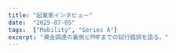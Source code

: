 ```yaml
---
title: "起業家インタビュー"
date:  "2025-07-05"
tags:  ["Mobility", "Series A"]
excerpt: "資金調達の裏側とPMFまでの試行錯誤を語る。"
---
```

